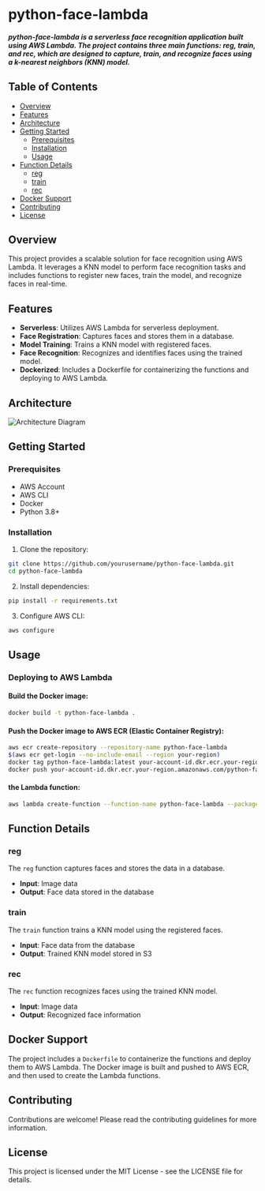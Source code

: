 # python-face-lambda

##### python-face-lambda is a serverless face recognition application built using AWS Lambda. The project contains three main functions: reg, train, and rec, which are designed to capture, train, and recognize faces using a k-nearest neighbors (KNN) model.

## Table of Contents

- [Overview](#overview)
- [Features](#features)
- [Architecture](#architecture)
- [Getting Started](#getting-started)
  - [Prerequisites](#prerequisites)
  - [Installation](#installation)
  - [Usage](#usage)
- [Function Details](#function-details)
  - [reg](#reg)
  - [train](#train)
  - [rec](#rec)
- [Docker Support](#docker-support)
- [Contributing](#contributing)
- [License](#license)

## Overview

This project provides a scalable solution for face recognition using AWS Lambda. It leverages a KNN model to perform face recognition tasks and includes functions to register new faces, train the model, and recognize faces in real-time.

## Features

- **Serverless**: Utilizes AWS Lambda for serverless deployment.
- **Face Registration**: Captures faces and stores them in a database.
- **Model Training**: Trains a KNN model with registered faces.
- **Face Recognition**: Recognizes and identifies faces using the trained model.
- **Dockerized**: Includes a Dockerfile for containerizing the functions and deploying to AWS Lambda.

## Architecture

![Architecture Diagram](path/to/architecture-diagram.png)

## Getting Started

### Prerequisites

- AWS Account
- AWS CLI
- Docker
- Python 3.8+

### Installation
1. Clone the repository:

```bash
git clone https://github.com/yourusername/python-face-lambda.git
cd python-face-lambda
```

2. Install dependencies:
```bash
pip install -r requirements.txt
```

3. Configure AWS CLI:
```bash
aws configure
```

## Usage

### Deploying to AWS Lambda

#### Build the Docker image:

```bash
docker build -t python-face-lambda .
```

#### Push the Docker image to AWS ECR (Elastic Container Registry):
```bash
aws ecr create-repository --repository-name python-face-lambda
$(aws ecr get-login --no-include-email --region your-region)
docker tag python-face-lambda:latest your-account-id.dkr.ecr.your-region.amazonaws.com/python-face-lambda:latest
docker push your-account-id.dkr.ecr.your-region.amazonaws.com/python-face-lambda:latest
```

#### the Lambda function:
```bash
aws lambda create-function --function-name python-face-lambda --package-type Image --code ImageUri=your-account-id.dkr.ecr.your-region.amazonaws.com/python-face-lambda:latest --role your-lambda-execution-role-arn
```

## Function Details

### reg

The `reg` function captures faces and stores the data in a database.

- **Input**: Image data
- **Output**: Face data stored in the database

### train

The `train` function trains a KNN model using the registered faces.

- **Input**: Face data from the database
- **Output**: Trained KNN model stored in S3

### rec

The `rec` function recognizes faces using the trained KNN model.

- **Input**: Image data
- **Output**: Recognized face information

## Docker Support

The project includes a `Dockerfile` to containerize the functions and deploy them to AWS Lambda. The Docker image is built and pushed to AWS ECR, and then used to create the Lambda functions.

## Contributing

Contributions are welcome! Please read the contributing guidelines for more information.

## License

This project is licensed under the MIT License - see the LICENSE file for details.

